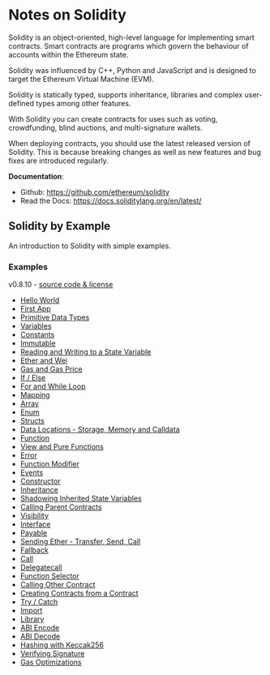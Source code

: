 # Notes on Solidity  
Solidity is an object-oriented, high-level language for implementing smart contracts. Smart contracts are programs which govern the behaviour of accounts within the Ethereum state.  

Solidity was influenced by C++, Python and JavaScript and is designed to target the Ethereum Virtual Machine (EVM).  

Solidity is statically typed, supports inheritance, libraries and complex user-defined types among other features.  

With Solidity you can create contracts for uses such as voting, crowdfunding, blind auctions, and multi-signature wallets.  

When deploying contracts, you should use the latest released version of Solidity. This is because breaking changes as well as new features and bug fixes are introduced regularly.  

**Documentation**:  
* Github: https://github.com/ethereum/solidity
* Read the Docs: https://docs.soliditylang.org/en/latest/


## Solidity by Example  
An introduction to Solidity with simple examples.  

### Examples
v0.8.10 - [source code & license](https://github.com/solidity-by-example/solidity-by-example.github.io)  
* [Hello World](./src/0.8/00_hello-world)
* [First App](./src/0.8/01_first-app)
* [Primitive Data Types](./src/0.8/02_primitives)
* [Variables](./src/0.8/03_variables)
* [Constants](./src/0.8/04_constants)
* [Immutable](./src/0.8/05_immutable)
* [Reading and Writing to a State Variable](./src/0.8/06_state-variables)
* [Ether and Wei](./src/0.8/07_ether-units)
* [Gas and Gas Price](./src/0.8/08_gas)
* [If / Else](./src/0.8/09_if-else)
* [For and While Loop](./src/0.8/10_loop)
* [Mapping](./src/0.8/11_mapping)
* [Array](./src/0.8/12_array)
* [Enum](./src/0.8/13_enum)
* [Structs](./src/0.8/14_structs)
* [Data Locations - Storage, Memory and Calldata](./src/0.8/15_data-locations)
* [Function](./src/0.8/16_function)
* [View and Pure Functions](./src/0.8/17_view-and-pure-functions)
* [Error](./src/0.8/18_error)
* [Function Modifier](./src/0.8/19_function-modifier)
* [Events](./src/0.8/20_events)
* [Constructor](./src/0.8/21_constructor)
* [Inheritance](./src/0.8/22_inheritance)
* [Shadowing Inherited State Variables](./src/0.8/23_shadowing-inherited-state-variables)
* [Calling Parent Contracts](./src/0.8/24_calling-parent-contracts)
* [Visibility](./src/0.8/25_visibility)
* [Interface](./src/0.8/26_interface)
* [Payable](./src/0.8/27_payable)
* [Sending Ether - Transfer, Send, Call](./src/0.8/28_sending-ether)
* [Fallback](./src/0.8/29_fallback)
* [Call](./src/0.8/30_call)
* [Delegatecall](./src/0.8/31_delegatecall)
* [Function Selector](./src/0.8/32_function-selector)
* [Calling Other Contract](./src/0.8/33_calling-other-contract)
* [Creating Contracts from a Contract](./src/0.8/34_new-contract)
* [Try / Catch](./src/0.8/35_try-catch)
* [Import](./src/0.8/36_import)
* [Library](./src/0.8/37_library)
* [ABI Encode](./src/0.8/38_abi-encode)
* [ABI Decode](./src/0.8/39_abi-decode)
* [Hashing with Keccak256](./src/0.8/40_hashing)
* [Verifying Signature](./src/0.8/41_signature)
* [Gas Optimizations](./src/0.8/42_gas)